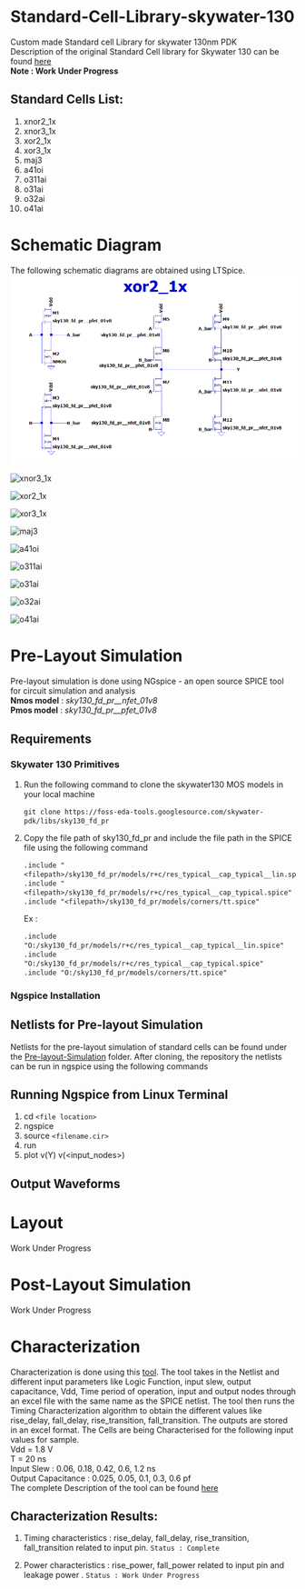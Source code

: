 # Standard-Cell-Library-skywater-130
Custom made Standard cell Library for skywater 130nm PDK <br/>
Description of the original Standard Cell library for Skywater 130 can be found [here](http://diychip.org/sky130/sky130_fd_sc_lp/cells/)<br/>
**Note : Work Under Progress**
## Standard Cells List:
1. xnor2_1x
2. xnor3_1x
3. xor2_1x
4. xor3_1x
5. maj3
6. a41oi
7. o311ai
8. o31ai
9. o32ai
10. o41ai

# Schematic Diagram
The following schematic diagrams are obtained using LTSpice. <br/>
<img src="https://github.com/akilm/Standard-Cell-Library-skywater-130/blob/main/Schematics/Schematic%20Images/xor2_1x.PNG" 
alt="xnor2_1x" >


<img src="https://github.com/akilm/Standard-Cell-Library-skywater-130/tree/main/Schematics/Schematic%20Images/xnor3_1x.PNG" 
alt="xnor3_1x" >

<img src="https://github.com/akilm/Standard-Cell-Library-skywater-130/tree/main/Schematics/Schematic%20Images/xor2_1x.PNG" 
alt="xor2_1x" >

<img src="https://github.com/akilm/Standard-Cell-Library-skywater-130/tree/main/Schematics/Schematic%20Images/xor3_1x.PNG" 
alt="xor3_1x" >

<img src="https://github.com/akilm/Standard-Cell-Library-skywater-130/tree/main/Schematics/Schematic%20Images/maj3.PNG" 
alt="maj3" >

<img src="https://github.com/akilm/Standard-Cell-Library-skywater-130/tree/main/Schematics/Schematic%20Images/a41oi.PNG" 
alt="a41oi" >

<img src="https://github.com/akilm/Standard-Cell-Library-skywater-130/tree/main/Schematics/Schematic%20Images/o311ai.PNG" 
alt="o311ai" >

<img src="https://github.com/akilm/Standard-Cell-Library-skywater-130/tree/main/Schematics/Schematic%20Images/o31ai.PNG" 
alt="o31ai" >

<img src="https://github.com/akilm/Standard-Cell-Library-skywater-130/tree/main/Schematics/Schematic%20Images/o32ai.PNG" 
alt="o32ai" >

<img src="https://github.com/akilm/Standard-Cell-Library-skywater-130/tree/main/Schematics/Schematic%20Images/o41ai.PNG" 
alt="o41ai" >

# Pre-Layout Simulation 
Pre-layout simulation is done using NGspice - an open source SPICE tool for circuit simulation and analysis <br/>
**Nmos model** : *sky130_fd_pr__nfet_01v8* <br/>
**Pmos model** : *sky130_fd_pr__pfet_01v8*

## Requirements 

### Skywater 130 Primitives
1. Run the following command to clone the skywater130 MOS models in your local machine 
    ```
    git clone https://foss-eda-tools.googlesource.com/skywater-pdk/libs/sky130_fd_pr
    ```
2. Copy the file path of sky130_fd_pr and include the file path in the SPICE file using the following command
    ```
    .include "<filepath>/sky130_fd_pr/models/r+c/res_typical__cap_typical__lin.spice"
    .include "<filepath>/sky130_fd_pr/models/r+c/res_typical__cap_typical.spice"
    .include "<filepath>/sky130_fd_pr/models/corners/tt.spice"
    ```
    Ex : 
    ```
    .include "O:/sky130_fd_pr/models/r+c/res_typical__cap_typical__lin.spice"
    .include "O:/sky130_fd_pr/models/r+c/res_typical__cap_typical.spice"
    .include "O:/sky130_fd_pr/models/corners/tt.spice"
    ```
### Ngspice Installation

## Netlists for Pre-layout Simulation
Netlists for the pre-layout simulation of standard cells can be found under the [Pre-layout-Simulation](https://github.com/akilm/Standard-Cell-Library-skywater-130/tree/main/Pre-Layout-Simulation) folder. After cloning, the repository the netlists can be run in ngspice using the following commands

## Running Ngspice from Linux Terminal
1. cd  `<file location>`
2. ngspice 
3. source  `<filename.cir>` 
4. run 
5. plot v(Y) v(<input_nodes>) 

## Output Waveforms


# Layout
Work Under Progress

# Post-Layout Simulation
Work Under Progress

# Characterization
Characterization is done using this [tool](). The tool takes in the Netlist and different input parameters like Logic Function, input slew,  output capacitance, Vdd, Time period of operation, input and output nodes through an excel file with the same name as the SPICE netlist. The tool then runs the Timing Characterization algorithm to obtain the different values like rise_delay, fall_delay, rise_transition, fall_transition. The outputs are stored in an excel format. The Cells are being Characterised for the following input values for sample. <br/>
Vdd = 1.8 V <br/>
T = 20 ns  <br/>
Input Slew : 0.06, 0.18, 0.42, 0.6, 1.2 ns  <br/>
Output Capacitance : 0.025, 0.05, 0.1, 0.3, 0.6 pf  <br/>
The complete Description of the tool can be found [here]()
## Characterization Results:
1. Timing characteristics : rise_delay, fall_delay, rise_transition, fall_transition related to input pin.
    ``` Status : Complete ``` 
    <Attach Results>

2) Power characteristics : rise_power, fall_power related to input pin and leakage power . 
 ``` Status : Work Under Progress ```  

